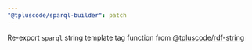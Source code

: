 ```yaml
---
"@tpluscode/sparql-builder": patch
---
```


Re-export `sparql` string template tag function from [@tpluscode/rdf-string](https://npm.im/@tpluscode/rdf-string)
